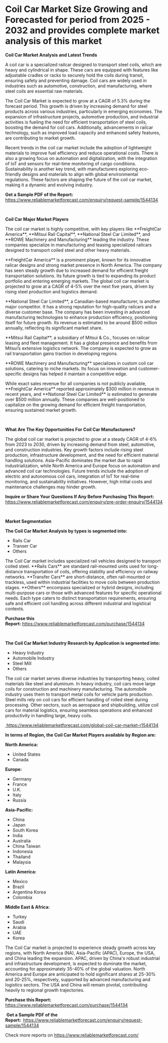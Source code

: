 <p><h1>Coil Car Market Size Growing and Forecasted for period from 2025 - 2032 and provides complete market analysis of this market</h1></p><p><strong>Coil Car Market Analysis and Latest Trends</strong></p>
<p><p>A coil car is a specialized railcar designed to transport steel coils, which are heavy and cylindrical in shape. These cars are equipped with features like adjustable cradles or racks to securely hold the coils during transit, ensuring safety and preventing damage. Coil cars are widely used in industries such as automotive, construction, and manufacturing, where steel coils are essential raw materials.</p><p>The Coil Car Market is expected to grow at a CAGR of 5.3% during the forecast period. This growth is driven by increasing demand for steel products across various industries, particularly in emerging economies. The expansion of infrastructure projects, automotive production, and industrial activities is fueling the need for efficient transportation of steel coils, boosting the demand for coil cars. Additionally, advancements in railcar technology, such as improved load capacity and enhanced safety features, are contributing to market growth.</p><p>Recent trends in the coil car market include the adoption of lightweight materials to improve fuel efficiency and reduce operational costs. There is also a growing focus on automation and digitalization, with the integration of IoT and sensors for real-time monitoring of cargo conditions. Sustainability is another key trend, with manufacturers exploring eco-friendly designs and materials to align with global environmental regulations. These factors are shaping the future of the coil car market, making it a dynamic and evolving industry.</p></p>
<p><strong>Get a Sample PDF of the Report:&nbsp;</strong> <a href="https://www.reliablemarketforecast.com/enquiry/request-sample/1544134?utm_campaign=1167&utm_medium=2&utm_source=Github&utm_content=ia&utm_term=21012025&utm_id=coil-car">https://www.reliablemarketforecast.com/enquiry/request-sample/1544134</a></p>
<p>&nbsp;</p>
<p><strong>Coil Car Major Market Players</strong></p>
<p><p>The coil car market is highly competitive, with key players like **FreightCar America**, **Mitsui Rail Capital**, **National Steel Car Limited**, and **ROWE Machinery and Manufacturing** leading the industry. These companies specialize in manufacturing and leasing specialized railcars designed to transport coiled steel and other heavy materials.</p><p>**FreightCar America** is a prominent player, known for its innovative railcar designs and strong market presence in North America. The company has seen steady growth due to increased demand for efficient freight transportation solutions. Its future growth is tied to expanding its product portfolio and entering emerging markets. The global coil car market is projected to grow at a CAGR of 4-5% over the next five years, driven by rising steel production and logistics demand.</p><p>**National Steel Car Limited**, a Canadian-based manufacturer, is another major competitor. It has a strong reputation for high-quality railcars and a diverse customer base. The company has been investing in advanced manufacturing technologies to enhance production efficiency, positioning itself for future growth. Its revenue is estimated to be around $500 million annually, reflecting its significant market share.</p><p>**Mitsui Rail Capital**, a subsidiary of Mitsui & Co., focuses on railcar leasing and fleet management. It has a global presence and benefits from Mitsui’s extensive logistics network. The company is expected to grow as rail transportation gains traction in developing regions.</p><p>**ROWE Machinery and Manufacturing** specializes in custom coil car solutions, catering to niche markets. Its focus on innovation and customer-specific designs has helped it maintain a competitive edge.</p><p>While exact sales revenue for all companies is not publicly available, **FreightCar America** reported approximately $300 million in revenue in recent years, and **National Steel Car Limited** is estimated to generate over $500 million annually. These companies are well-positioned to capitalize on the growing demand for efficient freight transportation, ensuring sustained market growth.</p></p>
<p>&nbsp;</p>
<p><strong>What Are The Key Opportunities For Coil Car Manufacturers?</strong></p>
<p><p>The global coil car market is projected to grow at a steady CAGR of 4-6% from 2023 to 2030, driven by increasing demand from steel, automotive, and construction industries. Key growth factors include rising steel production, infrastructure development, and the need for efficient material handling solutions. Asia-Pacific dominates the market due to rapid industrialization, while North America and Europe focus on automation and advanced coil car technologies. Future trends include the adoption of electric and autonomous coil cars, integration of IoT for real-time monitoring, and sustainability initiatives. However, high initial costs and maintenance challenges may hinder growth.</p></p>
<p><strong>Inquire or Share Your Questions If Any Before Purchasing This Report:</strong> <a href="https://www.reliablemarketforecast.com/enquiry/pre-order-enquiry/1544134?utm_campaign=1167&utm_medium=2&utm_source=Github&utm_content=ia&utm_term=21012025&utm_id=coil-car">https://www.reliablemarketforecast.com/enquiry/pre-order-enquiry/1544134</a></p>
<p>&nbsp;</p>
<p><strong>Market Segmentation</strong></p>
<p><strong>The Coil Car Market Analysis by types is segmented into:</strong></p>
<p><ul><li>Rails Car</li><li>Transer Car</li><li>Others</li></ul></p>
<p><p>The Coil Car market includes specialized rail vehicles designed to transport coiled steel. **Rails Cars** are standard rail-mounted units used for long-distance transportation of coils, offering stability and efficiency on railway networks. **Transfer Cars** are short-distance, often rail-mounted or trackless, used within industrial facilities to move coils between production stages. **Others** encompass specialized or hybrid designs, including multi-purpose cars or those with advanced features for specific operational needs. Each type caters to distinct transportation requirements, ensuring safe and efficient coil handling across different industrial and logistical contexts.</p></p>
<p><strong>Purchase this Report:&nbsp;</strong><a href="https://www.reliablemarketforecast.com/purchase/1544134?utm_campaign=1167&utm_medium=2&utm_source=Github&utm_content=ia&utm_term=21012025&utm_id=coil-car">https://www.reliablemarketforecast.com/purchase/1544134</a></p>
<p>&nbsp;</p>
<p><strong>The Coil Car Market Industry Research by Application is segmented into:</strong></p>
<p><ul><li>Heavy Industry</li><li>Automobile Industry</li><li>Steel Mill</li><li>Others</li></ul></p>
<p><p>The coil car market serves diverse industries by transporting heavy, coiled materials like steel and aluminum. In heavy industry, coil cars move large coils for construction and machinery manufacturing. The automobile industry uses them to transport metal coils for vehicle parts production. Steel mills rely on coil cars for efficient handling of rolled steel during processing. Other sectors, such as aerospace and shipbuilding, utilize coil cars for material logistics, ensuring seamless operations and enhanced productivity in handling large, heavy coils.</p></p>
<p><a href="https://www.reliablemarketforecast.com/global-coil-car-market-r1544134?utm_campaign=1167&utm_medium=2&utm_source=Github&utm_content=ia&utm_term=21012025&utm_id=coil-car">&nbsp;https://www.reliablemarketforecast.com/global-coil-car-market-r1544134</a></p>
<p><strong>In terms of Region, the Coil Car Market Players available by Region are:</strong></p>
<p>
    <p> <strong> North America: </strong>
        <ul>
            <li>United States</li>
            <li>Canada</li>
        </ul>
        </p> 
    <p> <strong> Europe: </strong>
        <ul>
            <li>Germany</li>
            <li>France</li>
            <li>U.K.</li>
            <li>Italy</li>
            <li>Russia</li>
        </ul>
        </p> 
    <p> <strong> Asia-Pacific: </strong>
        <ul>
            <li>China</li>
            <li>Japan</li>
            <li>South Korea</li>
            <li>India</li>
            <li>Australia</li>
            <li>China Taiwan</li>
            <li>Indonesia</li>
            <li>Thailand</li>
            <li>Malaysia</li>
        </ul>
        </p> 
    <p> <strong> Latin America: </strong>
        <ul>
            <li>Mexico</li>
            <li>Brazil</li>
            <li>Argentina Korea</li>
            <li>Colombia</li>
        </ul>
        </p> 
    <p> <strong> Middle East & Africa: </strong>
        <ul>
            <li>Turkey</li>
            <li>Saudi</li>
            <li>Arabia</li>
            <li>UAE</li>
            <li>Korea</li>
        </ul>
    </p>
    </p>
<p><p>The Coil Car market is projected to experience steady growth across key regions, with North America (NA), Asia-Pacific (APAC), Europe, the USA, and China leading the expansion. APAC, driven by China's robust industrial and infrastructure development, is expected to dominate the market, accounting for approximately 35-40% of the global valuation. North America and Europe are anticipated to hold significant shares at 25-30% and 20-25%, respectively, supported by advanced manufacturing and logistics sectors. The USA and China will remain pivotal, contributing heavily to regional growth trajectories.</p></p>
<p><strong>Purchase this Report: </strong><a href="https://www.reliablemarketforecast.com/purchase/1544134?utm_campaign=1167&utm_medium=2&utm_source=Github&utm_content=ia&utm_term=21012025&utm_id=coil-car">https://www.reliablemarketforecast.com/purchase/1544134</a></p>
<p>&nbsp;<strong>Get a Sample PDF of the Report:&nbsp;&nbsp;</strong><a href="https://www.reliablemarketforecast.com/enquiry/request-sample/1544134?utm_campaign=1167&utm_medium=2&utm_source=Github&utm_content=ia&utm_term=21012025&utm_id=coil-car">https://www.reliablemarketforecast.com/enquiry/request-sample/1544134</a></p>
<p><strong></strong></p>
<p>Check more reports on <a href="https://www.reliablemarketforecast.com/?utm_campaign=1167&utm_medium=2&utm_source=Github&utm_content=ia&utm_term=21012025&utm_id=coil-car">https://www.reliablemarketforecast.com/</a></p>
